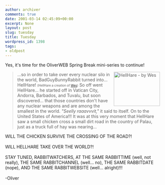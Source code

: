 ```yaml
---
author: archiver
comments: true
date: 2001-03-14 02:45:09+00:00
excerpt: None
layout: post
slug: tuesday
title: Tuesday
wordpress_id: 1398
tags:
- oldpost
---
```


Yes, it's time for the OliverWEB Spring Break mini-series to continue!<blockquote><img src="http://www.oliverweb.com/stuff/hellhare.jpg" width=150 height=111 align=right border=0 alt="HellHare - by Wes">...so in order to take over every nuclear silo in the world, BadGuyBunnyRabbit turned into... HellHare! <font size=1>(HellHare a creation of <a href="http://www.hometown.aol.com/holyyam" target="_blank">Wes</a>)</font> So off went HellHare... he started off in Vatican City, Andorra, Barbados, and Tuvalu, but soon discovered... that those countries don't have any nuclear weapons and are among the smallest in the world. <i>"Seelly raaavvvit,"</i> it said to itself. On to the United States of America!!! It was at this very moment that HellHare saw a small chicken cross a small dirt road in the country of Palau, just as a truck full of hay was nearing...</blockquote>WILL THE CHICKEN SURVIVE THE CROSSING OF THE ROAD?!<br /><br />WILL HELLHARE TAKE OVER THE WORLD?!<br /><br />STAY TUNED, RABBITWATCHERS, AT THE SAME RABBITTIME (well, not really), THE SAME RABBITCHANNEL (well... no), THE SAME RABBITDATE (nope), AND THE SAME RABBITWEBSITE (well... alright)!!!<br /><br />-Oliver